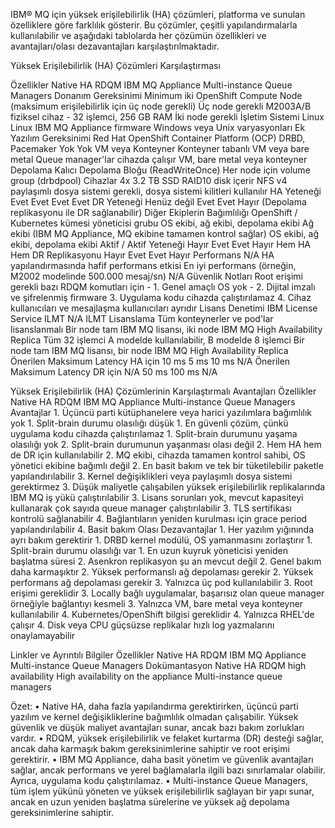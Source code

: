 IBM® MQ için yüksek erişilebilirlik (HA) çözümleri, platforma ve sunulan özelliklere göre farklılık gösterir. Bu çözümler, çeşitli yapılandırmalarla kullanılabilir ve aşağıdaki tablolarda her çözümün özellikleri ve avantajları/olası dezavantajları karşılaştırılmaktadır.

Yüksek Erişilebilirlik (HA) Çözümleri Karşılaştırması

Özellikler	Native HA	RDQM	IBM MQ Appliance	Multi-instance Queue Managers
Donanım Gereksinimi	Minimum iki OpenShift Compute Node (maksimum erişilebilirlik için üç node gerekli)	Üç node gerekli	M2003A/B fiziksel cihaz - 32 işlemci, 256 GB RAM	İki node gerekli
İşletim Sistemi	Linux	Linux	IBM MQ Appliance firmware	Windows veya Unix varyasyonları
Ek Yazılım Gereksinimi	Red Hat OpenShift Container Platform (OCP)	DRBD, Pacemaker	Yok	Yok
VM veya Konteyner	Konteyner tabanlı	VM veya bare metal	Queue manager'lar cihazda çalışır	VM, bare metal veya konteyner
Depolama	Kalıcı Depolama Bloğu (ReadWriteOnce)	Her node için volume group (drbdpool)	Cihazlar 4x 3.2 TB SSD RAID10 disk içerir	NFS v4 paylaşımlı dosya sistemi gerekli, dosya sistemi kilitleri kullanılır
HA Yeteneği	Evet	Evet	Evet	Evet
DR Yeteneği	Henüz değil	Evet	Evet	Hayır (Depolama replikasyonu ile DR sağlanabilir)
Diğer Ekiplerin Bağımlılığı	OpenShift / Kubernetes kümesi yöneticisi grubu	OS ekibi, ağ ekibi, depolama ekibi	Ağ ekibi (IBM MQ Appliance, MQ ekibine tamamen kontrol sağlar)	OS ekibi, ağ ekibi, depolama ekibi
Aktif / Aktif Yeteneği	Hayır	Evet	Evet	Hayır
Hem HA Hem DR Replikasyonu	Hayır	Evet	Evet	Hayır
Performans	N/A	HA yapılandırmasında hafif performans etkisi	En iyi performans (örneğin, M2002 modelinde 500.000 mesaj/sn)	N/A
Güvenlik Notları	Root erişimi gerekli bazı RDQM komutları için	-	1. Genel amaçlı OS yok	-
			2. Dijital imzalı ve şifrelenmiş firmware
			3. Uygulama kodu cihazda çalıştırılamaz
			4. Cihaz kullanıcıları ve mesajlaşma kullanıcıları ayrıdır
Lisans Denetimi	IBM License Service	ILMT	N/A	ILMT
Lisanslama	Tüm konteynerler ve pod'lar lisanslanmalı	Bir node tam IBM MQ lisansı, iki node IBM MQ High Availability Replica	Tüm 32 işlemci A modelde kullanılabilir, B modelde 8 işlemci	Bir node tam IBM MQ lisansı, bir node IBM MQ High Availability Replica
Önerilen Maksimum Latency HA için	10 ms	5 ms	10 ms	N/A
Önerilen Maksimum Latency DR için	N/A	50 ms	100 ms	N/A

Yüksek Erişilebilirlik (HA) Çözümlerinin Karşılaştırmalı Avantajları
Özellikler	Native HA	RDQM	IBM MQ Appliance	Multi-instance Queue Managers
Avantajlar	1. Üçüncü parti kütüphanelere veya harici yazılımlara bağımlılık yok	1. Split-brain durumu olasılığı düşük	1. En güvenli çözüm, çünkü uygulama kodu cihazda çalıştırılamaz	1. Split-brain durumunu yaşama olasılığı yok
	2. Split-brain durumunun yaşanması olası değil	2. Hem HA hem de DR için kullanılabilir	2. MQ ekibi, cihazda tamamen kontrol sahibi, OS yönetici ekibine bağımlı değil	2. En basit bakım ve tek bir tüketilebilir paketle yapılandırılabilir
	3. Kernel değişiklikleri veya paylaşımlı dosya sistemi gerektirmez	3. Düşük maliyetle çalışabilen yüksek erişilebilirlik replikalarında IBM MQ iş yükü çalıştırılabilir	3. Lisans sorunları yok, mevcut kapasiteyi kullanarak çok sayıda queue manager çalıştırılabilir	3. TLS sertifikası kontrolü sağlanabilir
	4. Bağlantıların yeniden kurulması için grace period yapılandırılabilir		4. Basit bakım
Olası Dezavantajlar	1. Her yazılım yığınında ayrı bakım gerektirir	1. DRBD kernel modülü, OS yamanmasını zorlaştırır	1. Split-brain durumu olasılığı var	1. En uzun kuyruk yöneticisi yeniden başlatma süresi
	2. Asenkron replikasyon şu an mevcut değil	2. Genel bakım daha karmaşıktır	2. Yüksek performanslı ağ depolaması gerekir	2. Yüksek performans ağ depolaması gerekir
	3. Yalnızca üç pod kullanılabilir	3. Root erişimi gereklidir	3. Locally bağlı uygulamalar, başarısız olan queue manager örneğiyle bağlantıyı kesmeli	3. Yalnızca VM, bare metal veya konteyner kullanılabilir
	4. Kubernetes/OpenShift bilgisi gereklidir	4. Yalnızca RHEL'de çalışır	4. Disk veya CPU güçsüzse replikalar hızlı log yazmalarını onaylamayabilir

Linkler ve Ayrıntılı Bilgiler
Özellikler	Native HA	RDQM	IBM MQ Appliance	Multi-instance Queue Managers
Dokümantasyon	Native HA	RDQM high availability	High availability on the appliance	Multi-instance queue managers

Özet:
	• Native HA, daha fazla yapılandırma gerektirirken, üçüncü parti yazılım ve kernel değişikliklerine bağımlılık olmadan çalışabilir. Yüksek güvenlik ve düşük maliyet avantajları sunar, ancak bazı bakım zorlukları vardır.
	• RDQM, yüksek erişilebilirlik ve felaket kurtarma (DR) desteği sağlar, ancak daha karmaşık bakım gereksinimlerine sahiptir ve root erişimi gerektirir.
	• IBM MQ Appliance, daha basit yönetim ve güvenlik avantajları sağlar, ancak performans ve yerel bağlamalarla ilgili bazı sınırlamalar olabilir. Ayrıca, uygulama kodu çalıştırılamaz.
	• Multi-instance Queue Managers, tüm işlem yükünü yöneten ve yüksek erişilebilirlik sağlayan bir yapı sunar, ancak en uzun yeniden başlatma sürelerine ve yüksek ağ depolama gereksinimlerine sahiptir.
